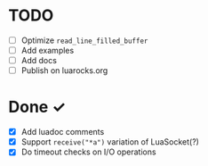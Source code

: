 TODO
===========
- [ ] Optimize `read_line_filled_buffer`
- [ ] Add examples
- [ ] Add docs
- [ ] Publish on luarocks.org

Done ✓
===========
- [x] Add luadoc comments
- [x] Support `receive("*a")` variation of LuaSocket(?)
- [x] Do timeout checks on I/O operations
